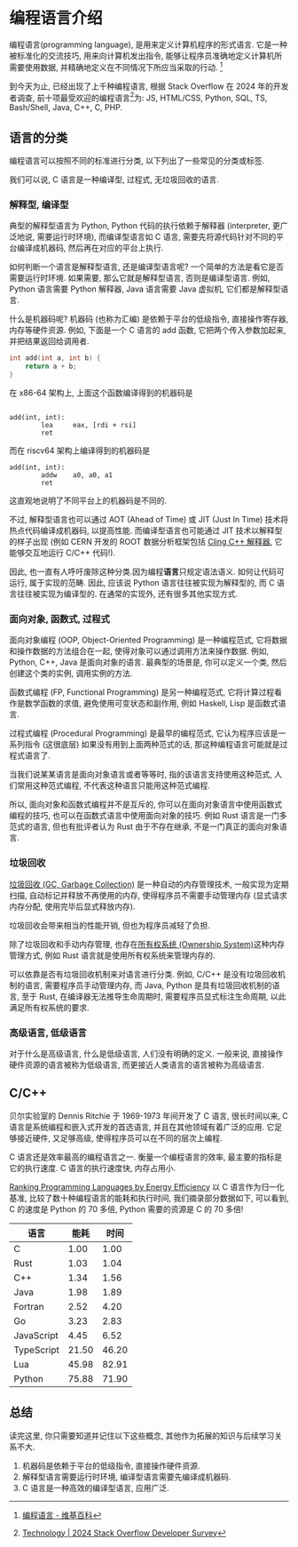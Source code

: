 # 编程语言介绍

编程语言(programming language), 是用来定义计算机程序的形式语言. 它是一种被标准化的交流技巧, 用来向计算机发出指令, 能够让程序员准确地定义计算机所需要使用数据, 并精确地定义在不同情况下所应当采取的行动. [^1]

到今天为止, 已经出现了上千种编程语言, 根据 Stack Overflow 在 2024 年的开发者调查, 前十项最受欢迎的编程语言[^2]为:
JS, HTML/CSS, Python, SQL, TS, Bash/Shell, Java, C++, C, PHP.

## 语言的分类

编程语言可以按照不同的标准进行分类, 以下列出了一些常见的分类或标签.

我们可以说, C 语言是一种编译型, 过程式, 无垃圾回收的语言.

### 解释型, 编译型

典型的解释型语言为 Python, Python 代码的执行依赖于解释器 (interpreter, 更广泛地说, 需要运行时环境), 而编译型语言如 C 语言, 需要先将源代码针对不同的平台编译成机器码, 然后再在对应的平台上执行.

如何判断一个语言是解释型语言, 还是编译型语言呢? 一个简单的方法是看它是否需要运行时环境. 如果需要, 那么它就是解释型语言, 否则是编译型语言. 例如, Python 语言需要 Python 解释器, Java 语言需要 Java 虚拟机, 它们都是解释型语言.

什么是机器码呢? 机器码 (也称为汇编) 是依赖于平台的低级指令, 直接操作寄存器, 内存等硬件资源. 例如, 下面是一个 C 语言的 add 函数, 它把两个传入参数加起来, 并把结果返回给调用者.

```c
int add(int a, int b) {
    return a + b;
}
```
在 x86-64 架构上, 上面这个函数编译得到的机器码是

```assembly

add(int, int):
        lea     eax, [rdi + rsi]
        ret
```

而在 riscv64 架构上编译得到的机器码是

```assembly
add(int, int):
        addw    a0, a0, a1
        ret
```

这直观地说明了不同平台上的机器码是不同的.

不过, 解释型语言也可以通过 AOT (Ahead of Time) 或 JIT (Just In Time) 技术将热点代码编译成机器码, 以提高性能. 而编译型语言也可能通过 JIT 技术以解释型的样子出现 (例如 CERN 开发的 ROOT 数据分析框架包括 [Cling C++ 解释器](https://root.cern/cling/), 它能够交互地运行 C/C++ 代码!).

因此, 也一直有人呼吁废除这种分类.因为编程**语言**只规定语法语义. 如何让代码可运行, 属于实现的范畴. 因此, 应该说 Python 语言往往被实现为解释型的, 而 C 语言往往被实现为编译型的. 在通常的实现外, 还有很多其他实现方式.

### 面向对象, 函数式, 过程式

面向对象编程 (OOP, Object-Oriented Programming) 是一种编程范式, 它将数据和操作数据的方法组合在一起, 使得对象可以通过调用方法来操作数据. 例如, Python, C++, Java 是面向对象的语言. 最典型的场景是, 你可以定义一个类, 然后创建这个类的实例, 调用实例的方法.

函数式编程 (FP, Functional Programming) 是另一种编程范式, 它将计算过程看作是数学函数的求值, 避免使用可变状态和副作用, 例如 Haskell, Lisp 是函数式语言.

过程式编程 (Procedural Programming) 是最早的编程范式, 它认为程序应该是一系列指令 (这很底层) 如果没有用到上面两种范式的话, 那这种编程语言可能就是过程式语言了.

当我们说某某语言是面向对象语言或者等等时, 指的该语言支持使用这种范式, 人们常用这种范式编程, 不代表这种语言只能用这种范式编程.

所以, 面向对象和函数式编程并不是互斥的, 你可以在面向对象语言中使用函数式编程的技巧, 也可以在函数式语言中使用面向对象的技巧. 例如 Rust 语言是一门多范式的语言, 但也有批评者认为 Rust 由于不存在继承, 不是一门真正的面向对象语言.

### 垃圾回收

[垃圾回收 (GC, Garbage Collection)](https://en.wikipedia.org/wiki/Garbage_collection_(computer_science)) 是一种自动的内存管理技术, 一般实现为定期扫描, 自动标记并释放不再使用的内存, 使得程序员不需要手动管理内存 (显式请求内存分配, 使用完毕后显式释放内存).

垃圾回收会带来相当的性能开销, 但也为程序员减轻了负担.

除了垃圾回收和手动内存管理, 也存在[所有权系统 (Ownership System)](https://doc.rust-lang.org/book/ch04-01-what-is-ownership.html)这种内存管理方式, 例如 Rust 语言就是使用所有权系统来管理内存的.

可以依靠是否有垃圾回收机制来对语言进行分类. 例如, C/C++ 是没有垃圾回收机制的语言, 需要程序员手动管理内存, 而 Java, Python 是具有垃圾回收机制的语言, 至于 Rust, 在编译器无法推导生命周期时, 需要程序员显式标注生命周期, 以此满足所有权系统的要求.

### 高级语言, 低级语言

对于什么是高级语言, 什么是低级语言, 人们没有明确的定义. 一般来说, 直接操作硬件资源的语言被称为低级语言, 而更接近人类语言的语言被称为高级语言.

## C/C++

贝尔实验室的 Dennis Ritchie 于 1969-1973 年间开发了 C 语言, 很长时间以来, C 语言是系统编程和嵌入式开发的首选语言, 并且在其他领域有着广泛的应用. 它足够接近硬件, 又足够高级, 使得程序员可以在不同的层次上编程.

C 语言还是效率最高的编程语言之一. 衡量一个编程语言的效率, 最主要的指标是它的执行速度. C 语言的执行速度快, 内存占用小.

[Ranking Programming Languages by Energy Efficiency](https://haslab.github.io/SAFER/scp21.pdf) 以 C 语言作为归一化基准, 比较了数十种编程语言的能耗和执行时间, 我们摘录部分数据如下, 可以看到, C 的速度是 Python 的 70 多倍, Python 需要的资源是 C 的 70 多倍!

| 语言       | 能耗  | 时间  |
| ---------- | ----- | ----- |
| C          | 1.00  | 1.00  |
| Rust       | 1.03  | 1.04  |
| C++        | 1.34  | 1.56  |
| Java       | 1.98  | 1.89  |
| Fortran    | 2.52  | 4.20  |
| Go         | 3.23  | 2.83  |
| JavaScript | 4.45  | 6.52  |
| TypeScript | 21.50 | 46.20 |
| Lua        | 45.98 | 82.91 |
| Python     | 75.88 | 71.90 |

## 总结

读完这里, 你只需要知道并记住以下这些概念, 其他作为拓展的知识与后续学习关系不大.

1. 机器码是依赖于平台的低级指令, 直接操作硬件资源.
1. 解释型语言需要运行时环境, 编译型语言需要先编译成机器码.
1. C 语言是一种高效的编译型语言, 应用广泛.

[^1]: [编程语言 - 维基百科](https://zh.wikipedia.org/zh-cn/%E7%BC%96%E7%A8%8B%E8%AF%AD%E8%A8%80)
[^2]: [Technology | 2024 Stack Overflow Developer Survey](https://survey.stackoverflow.co/2024/technology#1-programming-scripting-and-markup-languages)
